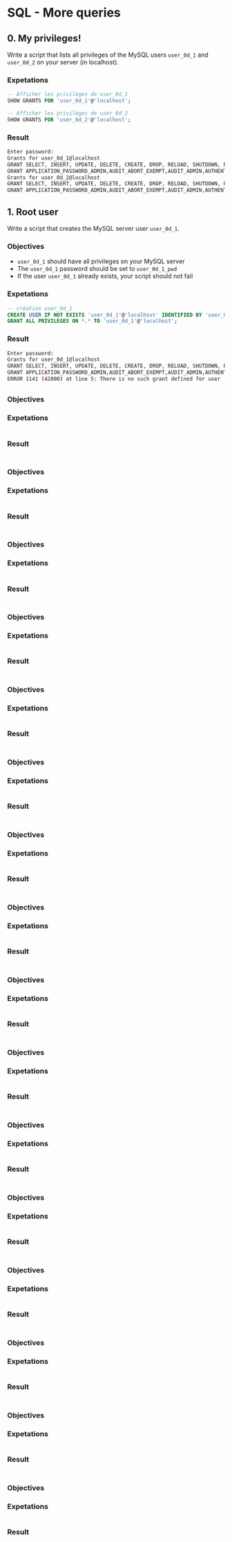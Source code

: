 # SQL - More queries

## 0. My privileges!
Write a script that lists all privileges of the MySQL users `user_0d_1` and `user_0d_2` on your server (in localhost).

### Expetations
```sql
-- Afficher les privilèges de user_0d_1
SHOW GRANTS FOR 'user_0d_1'@'localhost';

-- Afficher les privilèges de user_0d_2
SHOW GRANTS FOR 'user_0d_2'@'localhost';
```
### Result
```bash
Enter password: 
Grants for user_0d_1@localhost
GRANT SELECT, INSERT, UPDATE, DELETE, CREATE, DROP, RELOAD, SHUTDOWN, PROCESS, FILE, REFERENCES, INDEX, ALTER, SHOW DATABASES, SUPER, CREATE TEMPORARY TABLES, LOCK TABLES, EXECUTE, REPLICATION SLAVE, REPLICATION CLIENT, CREATE VIEW, SHOW VIEW, CREATE ROUTINE, ALTER ROUTINE, CREATE USER, EVENT, TRIGGER, CREATE TABLESPACE, CREATE ROLE, DROP ROLE ON *.* TO `user_0d_1`@`localhost`
GRANT APPLICATION_PASSWORD_ADMIN,AUDIT_ABORT_EXEMPT,AUDIT_ADMIN,AUTHENTICATION_POLICY_ADMIN,BACKUP_ADMIN,BINLOG_ADMIN,BINLOG_ENCRYPTION_ADMIN,CLONE_ADMIN,CONNECTION_ADMIN,ENCRYPTION_KEY_ADMIN,FIREWALL_EXEMPT,FLUSH_OPTIMIZER_COSTS,FLUSH_STATUS,FLUSH_TABLES,FLUSH_USER_RESOURCES,GROUP_REPLICATION_ADMIN,GROUP_REPLICATION_STREAM,INNODB_REDO_LOG_ARCHIVE,INNODB_REDO_LOG_ENABLE,PASSWORDLESS_USER_ADMIN,PERSIST_RO_VARIABLES_ADMIN,REPLICATION_APPLIER,REPLICATION_SLAVE_ADMIN,RESOURCE_GROUP_ADMIN,RESOURCE_GROUP_USER,ROLE_ADMIN,SENSITIVE_VARIABLES_OBSERVER,SERVICE_CONNECTION_ADMIN,SESSION_VARIABLES_ADMIN,SET_USER_ID,SHOW_ROUTINE,SYSTEM_USER,SYSTEM_VARIABLES_ADMIN,TABLE_ENCRYPTION_ADMIN,TELEMETRY_LOG_ADMIN,XA_RECOVER_ADMIN ON *.* TO `user_0d_1`@`localhost`
Grants for user_0d_2@localhost
GRANT SELECT, INSERT, UPDATE, DELETE, CREATE, DROP, RELOAD, SHUTDOWN, PROCESS, FILE, REFERENCES, INDEX, ALTER, SHOW DATABASES, SUPER, CREATE TEMPORARY TABLES, LOCK TABLES, EXECUTE, REPLICATION SLAVE, REPLICATION CLIENT, CREATE VIEW, SHOW VIEW, CREATE ROUTINE, ALTER ROUTINE, CREATE USER, EVENT, TRIGGER, CREATE TABLESPACE, CREATE ROLE, DROP ROLE ON *.* TO `user_0d_2`@`localhost`
GRANT APPLICATION_PASSWORD_ADMIN,AUDIT_ABORT_EXEMPT,AUDIT_ADMIN,AUTHENTICATION_POLICY_ADMIN,BACKUP_ADMIN,BINLOG_ADMIN,BINLOG_ENCRYPTION_ADMIN,CLONE_ADMIN,CONNECTION_ADMIN,ENCRYPTION_KEY_ADMIN,FIREWALL_EXEMPT,FLUSH_OPTIMIZER_COSTS,FLUSH_STATUS,FLUSH_TABLES,FLUSH_USER_RESOURCES,GROUP_REPLICATION_ADMIN,GROUP_REPLICATION_STREAM,INNODB_REDO_LOG_ARCHIVE,INNODB_REDO_LOG_ENABLE,PASSWORDLESS_USER_ADMIN,PERSIST_RO_VARIABLES_ADMIN,REPLICATION_APPLIER,REPLICATION_SLAVE_ADMIN,RESOURCE_GROUP_ADMIN,RESOURCE_GROUP_USER,ROLE_ADMIN,SENSITIVE_VARIABLES_OBSERVER,SERVICE_CONNECTION_ADMIN,SESSION_VARIABLES_ADMIN,SET_USER_ID,SHOW_ROUTINE,SYSTEM_USER,SYSTEM_VARIABLES_ADMIN,TABLE_ENCRYPTION_ADMIN,TELEMETRY_LOG_ADMIN,XA_RECOVER_ADMIN ON *.* TO `user_0d_2`@`localhost`
```

## 1. Root user
Write a script that creates the MySQL server user `user_0d_1`.

### Objectives
- `user_0d_1` should have all privileges on your MySQL server
- The `user_0d_1` password should be set to `user_0d_1_pwd`
- If the user `user_0d_1` already exists, your script should not fail

### Expetations
```sql
-- création user_0d_1
CREATE USER IF NOT EXISTS 'user_0d_1'@'localhost' IDENTIFIED BY 'user_0d_1_pwd';
GRANT ALL PRIVILEGES ON *.* TO 'user_0d_1'@'localhost';
```
### Result
```bash
Enter password: 
Grants for user_0d_1@localhost
GRANT SELECT, INSERT, UPDATE, DELETE, CREATE, DROP, RELOAD, SHUTDOWN, PROCESS, FILE, REFERENCES, INDEX, ALTER, SHOW DATABASES, SUPER, CREATE TEMPORARY TABLES, LOCK TABLES, EXECUTE, REPLICATION SLAVE, REPLICATION CLIENT, CREATE VIEW, SHOW VIEW, CREATE ROUTINE, ALTER ROUTINE, CREATE USER, EVENT, TRIGGER, CREATE TABLESPACE, CREATE ROLE, DROP ROLE ON *.* TO `user_0d_1`@`localhost`
GRANT APPLICATION_PASSWORD_ADMIN,AUDIT_ABORT_EXEMPT,AUDIT_ADMIN,AUTHENTICATION_POLICY_ADMIN,BACKUP_ADMIN,BINLOG_ADMIN,BINLOG_ENCRYPTION_ADMIN,CLONE_ADMIN,CONNECTION_ADMIN,ENCRYPTION_KEY_ADMIN,FIREWALL_EXEMPT,FLUSH_OPTIMIZER_COSTS,FLUSH_STATUS,FLUSH_TABLES,FLUSH_USER_RESOURCES,GROUP_REPLICATION_ADMIN,GROUP_REPLICATION_STREAM,INNODB_REDO_LOG_ARCHIVE,INNODB_REDO_LOG_ENABLE,PASSWORDLESS_USER_ADMIN,PERSIST_RO_VARIABLES_ADMIN,REPLICATION_APPLIER,REPLICATION_SLAVE_ADMIN,RESOURCE_GROUP_ADMIN,RESOURCE_GROUP_USER,ROLE_ADMIN,SENSITIVE_VARIABLES_OBSERVER,SERVICE_CONNECTION_ADMIN,SESSION_VARIABLES_ADMIN,SET_USER_ID,SHOW_ROUTINE,SYSTEM_USER,SYSTEM_VARIABLES_ADMIN,TABLE_ENCRYPTION_ADMIN,TELEMETRY_LOG_ADMIN,XA_RECOVER_ADMIN ON *.* TO `user_0d_1`@`localhost`
ERROR 1141 (42000) at line 5: There is no such grant defined for user 'user_0d_2' on host 'localhost'
```

##

### Objectives
### Expetations
```sql
```
### Result
```bash
```

##

### Objectives
### Expetations
```sql
```
### Result
```bash
```

##

### Objectives
### Expetations
```sql
```
### Result
```bash
```

##

### Objectives
### Expetations
```sql
```
### Result
```bash
```

##

### Objectives
### Expetations
```sql
```
### Result
```bash
```

##

### Objectives
### Expetations
```sql
```
### Result
```bash
```

##

### Objectives
### Expetations
```sql
```
### Result
```bash
```

##

### Objectives
### Expetations
```sql
```
### Result
```bash
```

##

### Objectives
### Expetations
```sql
```
### Result
```bash
```

##

### Objectives
### Expetations
```sql
```
### Result
```bash
```

##

### Objectives
### Expetations
```sql
```
### Result
```bash
```

##

### Objectives
### Expetations
```sql
```
### Result
```bash
```

##

### Objectives
### Expetations
```sql
```
### Result
```bash
```

##

### Objectives
### Expetations
```sql
```
### Result
```bash
```

##

### Objectives
### Expetations
```sql
```
### Result
```bash
```

##

### Objectives
### Expetations
```sql
```
### Result
```bash
```

